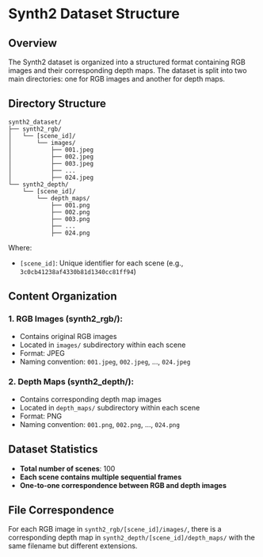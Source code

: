 # Synth2 Dataset Structure

## Overview
The Synth2 dataset is organized into a structured format containing RGB images and their corresponding depth maps. The dataset is split into two main directories: one for RGB images and another for depth maps.

## Directory Structure
```
synth2_dataset/
├── synth2_rgb/
│   └── [scene_id]/
│       └── images/
│           ├── 001.jpeg
│           ├── 002.jpeg
│           ├── 003.jpeg
│           ├── ...
│           ├── 024.jpeg
└── synth2_depth/
    └── [scene_id]/
        └── depth_maps/
            ├── 001.png
            ├── 002.png
            ├── 003.png
            ├── ...
            ├── 024.png
```

Where:
- `[scene_id]`: Unique identifier for each scene (e.g., `3c0cb41238af4330b81d1340cc81ff94`)

## Content Organization

### 1. RGB Images (synth2_rgb/):
   - Contains original RGB images
   - Located in `images/` subdirectory within each scene
   - Format: JPEG
   - Naming convention: `001.jpeg`, `002.jpeg`, ..., `024.jpeg`

### 2. Depth Maps (synth2_depth/):
   - Contains corresponding depth map images
   - Located in `depth_maps/` subdirectory within each scene
   - Format: PNG
   - Naming convention: `001.png`, `002.png`, ..., `024.png`

## Dataset Statistics
- **Total number of scenes**: 100
- **Each scene contains multiple sequential frames**
- **One-to-one correspondence between RGB and depth images**

## File Correspondence
For each RGB image in `synth2_rgb/[scene_id]/images/`, there is a corresponding depth map in `synth2_depth/[scene_id]/depth_maps/` with the same filename but different extensions.
